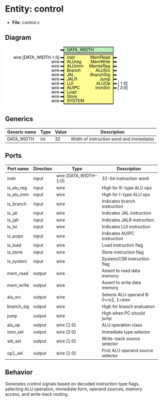 # Entity: control
- **File**: control.v

## Diagram
![Diagram](control.svg "Diagram")
## Generics

| Generic name | Type | Value | Description |
| ------------ | ---- | ----- | ----------- |
| DATA_WIDTH   | int  | 32    | Width of instruction word and immediates |

## Ports

| Port name | Direction | Type                  | Description |
| --------- | --------- | --------------------- | ----------- |
| instr     | input     | wire [DATA_WIDTH-1:0] | 32-bit instruction word |
| is_alu_reg| input     | wire                  | High for R-type ALU ops |
| is_alu_imm| input     | wire                  | High for I-type ALU ops |
| is_branch | input     | wire                  | Indicates branch instruction |
| is_jal    | input     | wire                  | Indicates JAL instruction |
| is_jalr   | input     | wire                  | Indicates JALR instruction |
| is_lui    | input     | wire                  | Indicates LUI instruction |
| is_auipc  | input     | wire                  | Indicates AUIPC instruction |
| is_load   | input     | wire                  | Load instruction flag |
| is_store  | input     | wire                  | Store instruction flag |
| is_system | input     | wire                  | System/CSR instruction flag |
| mem_read  | output    | wire                  | Assert to read data memory |
| mem_write | output    | wire                  | Assert to write data memory |
| alu_src   | output    | wire                  | Selects ALU operand B: 0=rs2, 1=imm |
| branch_sig| output    | wire                  | High for branch evaluation |
| jump      | output    | wire                  | High when PC should jump |
| alu_op    | output    | wire [1:0]            | ALU operation class |
| imm_sel   | output    | wire [2:0]            | Immediate type selector |
| wb_sel    | output    | wire [1:0]            | Write-back source selector |
| op1_sel   | output    | wire [1:0]            | First ALU operand source selector |

## Behavior
Generates control signals based on decoded instruction type flags, selecting ALU operation, immediate form, operand sources, memory access, and write-back routing.

